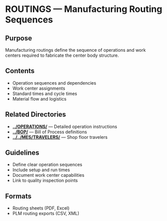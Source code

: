 # ROUTINGS — Manufacturing Routing Sequences

## Purpose
Manufacturing routings define the sequence of operations and work centers required to fabricate the center body structure.

## Contents
- Operation sequences and dependencies
- Work center assignments
- Standard times and cycle times
- Material flow and logistics

## Related Directories
- **[../OPERATIONS/](../OPERATIONS/)** — Detailed operation instructions
- **[../BOP/](../BOP/)** — Bill of Process definitions
- **[../../MES/TRAVELERS/](../../MES/TRAVELERS/)** — Shop floor travelers

## Guidelines
- Define clear operation sequences
- Include setup and run times
- Document work center capabilities
- Link to quality inspection points

## Formats
- Routing sheets (PDF, Excel)
- PLM routing exports (CSV, XML)
